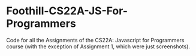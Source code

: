 # Foothill-CS22A-JS-For-Programmers
Code for all the Assignments of the CS22A: Javascript for Programmers course (with the exception of Assignment 1, which were just screenshots).
